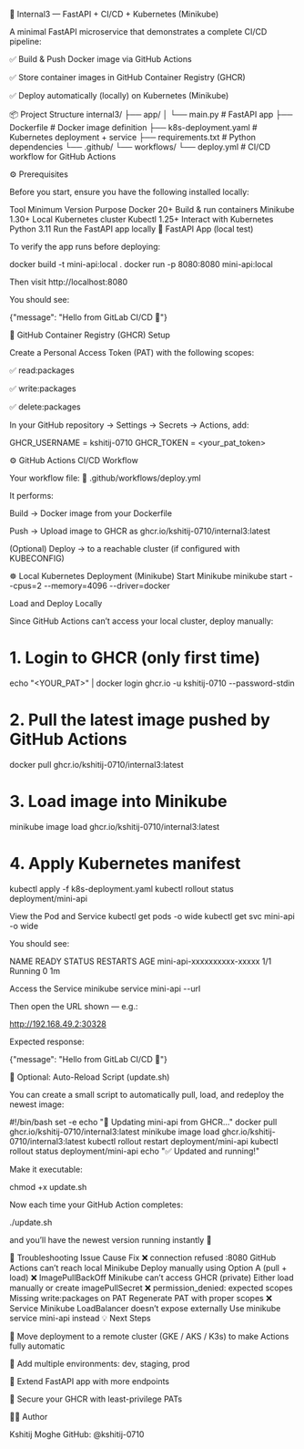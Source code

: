 🚀 Internal3 — FastAPI + CI/CD + Kubernetes (Minikube)

A minimal FastAPI microservice that demonstrates a complete CI/CD pipeline:

✅ Build & Push Docker image via GitHub Actions

✅ Store container images in GitHub Container Registry (GHCR)

✅ Deploy automatically (locally) on Kubernetes (Minikube)

📦 Project Structure
internal3/
├── app/
│   └── main.py            # FastAPI app
├── Dockerfile             # Docker image definition
├── k8s-deployment.yaml    # Kubernetes deployment + service
├── requirements.txt       # Python dependencies
└── .github/
    └── workflows/
        └── deploy.yml     # CI/CD workflow for GitHub Actions

⚙️ Prerequisites

Before you start, ensure you have the following installed locally:

Tool	Minimum Version	Purpose
Docker
	20+	Build & run containers
Minikube
	1.30+	Local Kubernetes cluster
Kubectl
	1.25+	Interact with Kubernetes
Python
	3.11	Run the FastAPI app locally
🧠 FastAPI App (local test)

To verify the app runs before deploying:

docker build -t mini-api:local .
docker run -p 8080:8080 mini-api:local


Then visit http://localhost:8080

You should see:

{"message": "Hello from GitLab CI/CD 🚀"}

🐳 GitHub Container Registry (GHCR) Setup

Create a Personal Access Token (PAT) with the following scopes:

✅ read:packages

✅ write:packages

✅ delete:packages

In your GitHub repository → Settings → Secrets → Actions, add:

GHCR_USERNAME = kshitij-0710
GHCR_TOKEN = <your_pat_token>

⚙️ GitHub Actions CI/CD Workflow

Your workflow file:
📍 .github/workflows/deploy.yml

It performs:

Build → Docker image from your Dockerfile

Push → Upload image to GHCR as ghcr.io/kshitij-0710/internal3:latest

(Optional) Deploy → to a reachable cluster (if configured with KUBECONFIG)

☸️ Local Kubernetes Deployment (Minikube)
Start Minikube
minikube start --cpus=2 --memory=4096 --driver=docker

Load and Deploy Locally

Since GitHub Actions can’t access your local cluster, deploy manually:

# 1. Login to GHCR (only first time)
echo "<YOUR_PAT>" | docker login ghcr.io -u kshitij-0710 --password-stdin

# 2. Pull the latest image pushed by GitHub Actions
docker pull ghcr.io/kshitij-0710/internal3:latest

# 3. Load image into Minikube
minikube image load ghcr.io/kshitij-0710/internal3:latest

# 4. Apply Kubernetes manifest
kubectl apply -f k8s-deployment.yaml
kubectl rollout status deployment/mini-api

View the Pod and Service
kubectl get pods -o wide
kubectl get svc mini-api -o wide


You should see:

NAME                        READY   STATUS    RESTARTS   AGE
mini-api-xxxxxxxxxx-xxxxx   1/1     Running   0          1m

Access the Service
minikube service mini-api --url


Then open the URL shown — e.g.:

http://192.168.49.2:30328


Expected response:

{"message": "Hello from GitLab CI/CD 🚀"}

🧰 Optional: Auto-Reload Script (update.sh)

You can create a small script to automatically pull, load, and redeploy the newest image:

#!/bin/bash
set -e
echo "🔁 Updating mini-api from GHCR..."
docker pull ghcr.io/kshitij-0710/internal3:latest
minikube image load ghcr.io/kshitij-0710/internal3:latest
kubectl rollout restart deployment/mini-api
kubectl rollout status deployment/mini-api
echo "✅ Updated and running!"


Make it executable:

chmod +x update.sh


Now each time your GitHub Action completes:

./update.sh


and you’ll have the newest version running instantly 🚀

🧩 Troubleshooting
Issue	Cause	Fix
❌ connection refused :8080	GitHub Actions can’t reach local Minikube	Deploy manually using Option A (pull + load)
❌ ImagePullBackOff	Minikube can’t access GHCR (private)	Either load manually or create imagePullSecret
❌ permission_denied: expected scopes	Missing write:packages on PAT	Regenerate PAT with proper scopes
❌ Service <pending>	Minikube LoadBalancer doesn’t expose externally	Use minikube service mini-api instead
💡 Next Steps

🛜 Move deployment to a remote cluster (GKE / AKS / K3s) to make Actions fully automatic

🧱 Add multiple environments: dev, staging, prod

🧩 Extend FastAPI app with more endpoints

🔐 Secure your GHCR with least-privilege PATs

👨‍💻 Author

Kshitij Moghe
GitHub: @kshitij-0710